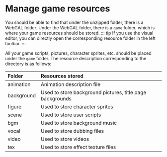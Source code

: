 # Manage game resources

You should be able to find that under the unzipped folder, there is a WebGAL folder. Under the WebGAL folder, there is a `game` folder, which is where your game resources should be stored.
::: tip
If you use the visual editor, you can directly open the corresponding resource folder in the left toolbar.
:::

All your game scripts, pictures, character sprites, etc. should be placed under the `game` folder. The resource description corresponding to the directory is as follows:

| Folder     | Resources stored                                          |
| :--------- | :-------------------------------------------------------- |
| animation  | Animation description file                                |
| background | Used to store background pictures, title page backgrounds |
| figure     | Used to store character sprites                           |
| scene      | Used to store user scripts                                |
| bgm        | Used to store background music                            |
| vocal      | Used to store dubbing files                               |
| video      | Used to store videos                                      |
| tex        | Used to store effect texture files                        |
